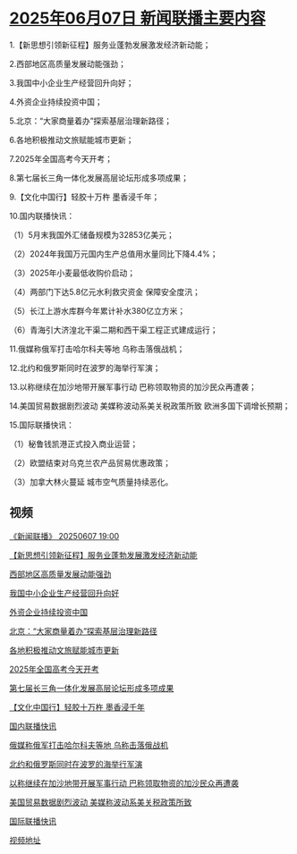 # [2025年06月07日 新闻联播主要内容](https://tv.cctv.com/lm/xwlb/day/20250607.shtml)

1.【新思想引领新征程】服务业蓬勃发展激发经济新动能；

2.西部地区高质量发展动能强劲；

3.我国中小企业生产经营回升向好；

4.外资企业持续投资中国；

5.北京：“大家商量着办”探索基层治理新路径；

6.各地积极推动文旅赋能城市更新；

7.2025年全国高考今天开考；

8.第七届长三角一体化发展高层论坛形成多项成果；

9.【文化中国行】轻胶十万杵 墨香浸千年；

10.国内联播快讯：

（1）5月末我国外汇储备规模为32853亿美元；

（2）2024年我国万元国内生产总值用水量同比下降4.4%；

（3）2025年小麦最低收购价启动；

（4）两部门下达5.8亿元水利救灾资金 保障安全度汛；

（5）长江上游水库群今年累计补水380亿立方米；

（6）青海引大济湟北干渠二期和西干渠工程正式建成运行；

11.俄媒称俄军打击哈尔科夫等地 乌称击落俄战机；

12.北约和俄罗斯同时在波罗的海举行军演；

13.以称继续在加沙地带开展军事行动 巴称领取物资的加沙民众再遭袭；

14.美国贸易数据剧烈波动 美媒称波动系美关税政策所致 欧洲多国下调增长预期；

15.国际联播快讯：

（1）秘鲁钱凯港正式投入商业运营；

（2）欧盟结束对乌克兰农产品贸易优惠政策；

（3）加拿大林火蔓延 城市空气质量持续恶化。

## 视频

[《新闻联播》 20250607 19:00](https://tv.cctv.com/2025/06/07/VIDEzdp3reD59clikZYClTmp250607.shtml)

[【新思想引领新征程】服务业蓬勃发展激发经济新动能](https://tv.cctv.com/2025/06/07/VIDEUXPzWlsNHzSYJT8WffBa250607.shtml)

[西部地区高质量发展动能强劲](https://tv.cctv.com/2025/06/07/VIDEsdBQ7q4zjAhDcTl1fvwK250607.shtml)

[我国中小企业生产经营回升向好](https://tv.cctv.com/2025/06/07/VIDExINAGkBB4WedQ49SVKoN250607.shtml)

[外资企业持续投资中国](https://tv.cctv.com/2025/06/07/VIDEUGmBOfxdO7HOvdsQXYmV250607.shtml)

[北京：“大家商量着办”探索基层治理新路径](https://tv.cctv.com/2025/06/07/VIDEDhxPbSuQnIWhiPTfH14k250607.shtml)

[各地积极推动文旅赋能城市更新](https://tv.cctv.com/2025/06/07/VIDE7wXNgOa4JnAJc48Wkks8250607.shtml)

[2025年全国高考今天开考](https://tv.cctv.com/2025/06/07/VIDEfdJNE2Xes7V7y80Sm2lk250607.shtml)

[第七届长三角一体化发展高层论坛形成多项成果](https://tv.cctv.com/2025/06/07/VIDEsCPVEKNUr2yc263BKD30250607.shtml)

[【文化中国行】轻胶十万杵 墨香浸千年](https://tv.cctv.com/2025/06/07/VIDEByEh6VTJoOUVY9rqDVbA250607.shtml)

[国内联播快讯](https://tv.cctv.com/2025/06/07/VIDEBeuUGGcyoyp4xm0TBFhB250607.shtml)

[俄媒称俄军打击哈尔科夫等地 乌称击落俄战机](https://tv.cctv.com/2025/06/07/VIDELlGGkig9rk77MhqtTmwh250607.shtml)

[北约和俄罗斯同时在波罗的海举行军演](https://tv.cctv.com/2025/06/07/VIDEgksV3Pt8Qmsw1OTMkapG250607.shtml)

[以称继续在加沙地带开展军事行动 巴称领取物资的加沙民众再遭袭](https://tv.cctv.com/2025/06/07/VIDE6yGF1JFyQbEsAUPbMxtB250607.shtml)

[美国贸易数据剧烈波动 美媒称波动系美关税政策所致](https://tv.cctv.com/2025/06/07/VIDEck6mShoJuzQgQ3hWAJem250607.shtml)

[国际联播快讯](https://tv.cctv.com/2025/06/07/VIDE6r2MyEQBGktc1yw6zvHe250607.shtml)

[视频地址](https://tv.cctv.com/lm/xwlb/day/20250607.shtml) 

